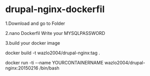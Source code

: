 # drupal-nginx-dockerfil
1.Download and go to Folder

2.nano Dockerfil Write your MYSQLPASSWORD

3.build your docker image

docker build -t wazlo2004/drupal-nginx:tag .

docker run -ti --name YOURCONTAINERNAME wazlo2004/drupal-nginx:20150216 /bin/bash

